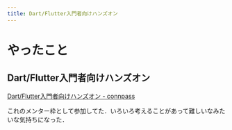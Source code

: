 ```yaml
---
title: Dart/Flutter入門者向けハンズオン
---
```


# やったこと

## Dart/Flutter入門者向けハンズオン

[Dart/Flutter入門者向けハンズオン \- connpass](https://dartisans-jp.connpass.com/event/82111/)

これのメンター枠として参加してた．いろいろ考えることがあって難しいなみたいな気持ちになった．